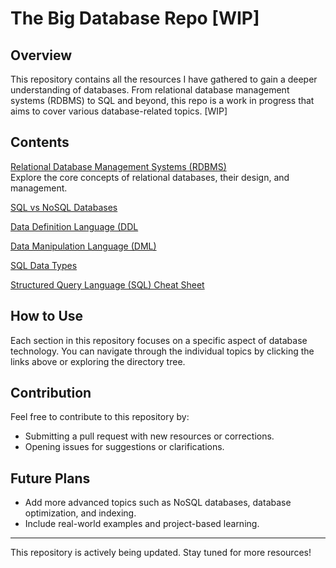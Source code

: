 # The Big Database Repo [WIP]

## Overview
This repository contains all the resources I have gathered to gain a deeper understanding of databases. From relational database management systems (RDBMS) to SQL and beyond, this repo is a work in progress that aims to cover various database-related topics. [WIP]

## Contents
[Relational Database Management Systems (RDBMS)](./RDBMS.md)  
  Explore the core concepts of relational databases, their design, and management.

[SQL vs NoSQL Databases](./SQL-VS-NOSQL.md)  

[Data Definition Language (DDL](./DDL.md)

[Data Manipulation Language (DML)](./DML.md)  

[SQL Data Types](./Data-Types.md)  

[Structured Query Language (SQL) Cheat Sheet](./SQL-Cheat-Sheet.md)

## How to Use
Each section in this repository focuses on a specific aspect of database technology. You can navigate through the individual topics by clicking the links above or exploring the directory tree.

## Contribution
Feel free to contribute to this repository by:
- Submitting a pull request with new resources or corrections.
- Opening issues for suggestions or clarifications.

## Future Plans
- Add more advanced topics such as NoSQL databases, database optimization, and indexing.
- Include real-world examples and project-based learning.

---

This repository is actively being updated. Stay tuned for more resources!
